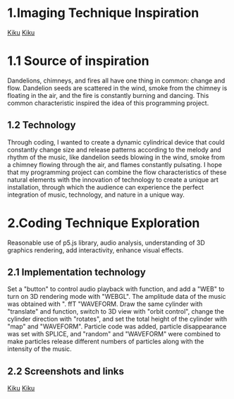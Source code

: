 # 1.Imaging Technique Inspiration
[Kiku](images/pexels-anton-atanasov-225845.jpg)
[Kiku](images/pexels-dmitriy-ganin-7716392.jpg)
# 1.1 Source of inspiration
Dandelions, chimneys, and fires all have one thing in common: change and flow. Dandelion seeds are scattered in the wind, smoke from the chimney is floating in the air, and the fire is constantly burning and dancing. This common characteristic inspired the idea of this programming project.

## 1.2 Technology

Through coding, I wanted to create a dynamic cylindrical device that could constantly change size and release patterns according to the melody and rhythm of the music, like dandelion seeds blowing in the wind, smoke from a chimney flowing through the air, and flames constantly pulsating. I hope that my programming project can combine the flow characteristics of these natural elements with the innovation of technology to create a unique art installation, through which the audience can experience the perfect integration of music, technology, and nature in a unique way.

# 2.Coding Technique Exploration
Reasonable use of p5.js library, audio analysis, understanding of 3D graphics rendering, add interactivity, enhance visual effects.

## 2.1 Implementation technology

Set a "button" to control audio playback with function, and add a "WEB" to turn on 3D rendering mode with "WEBGL". The amplitude data of the music was obtained with ". ffT "WAVEFORM.  Draw the same cylinder with "translate" and function, switch to 3D view with "orbit control", change the cylinder direction with "rotates", and set the total height of the cylinder with "map" and "WAVEFORM".  Particle code was added, particle disappearance was set with SPLICE, and "random" and "WAVEFORM" were combined to make particles release different numbers of particles along with the intensity of the music.

## 2.2 Screenshots and links
[Kiku](images/002.jpg)
[Kiku](images/003.jpg)
